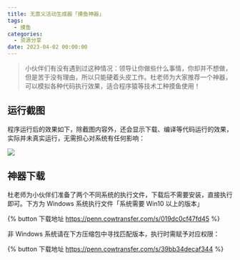 ```yaml
---
title: 无意义活动生成器「摸鱼神器」
tags:
  - 摸鱼
categories:
  - 资源分享
date: 2023-04-02 00:00:00
---
```


> 小伙伴们有没有遇到过这种情况：领导让你做些什么事情，你却并不想做，但是苦于没有理由，所以只能硬着头皮工作。杜老师为大家推荐一个神器，可以模拟各种代码执行效果，适合程序猿等技术工种摸鱼使用！

<!-- more -->

## 运行截图

程序运行后的效果如下，除截图内容外，还会显示下载、编译等代码运行的效果，实际并未真实运行，无需担心对系统有任何影响：

![](https://cdn.dusays.com/2023/04/571-1.jpg)

## 神器下载

杜老师为小伙伴们准备了两个不同系统的执行文件，下载后不需要安装，直接执行即可。下方为 Windows 系统执行文件「系统需要 Win10 以上的版本」

{% button 下载地址 https://penn.cowtransfer.com/s/019dc0cf47fd45 %}

非 Windows 系统请在下方压缩包中寻找匹配版本，执行时需赋予对应权限：

{% button 下载地址 https://penn.cowtransfer.com/s/39bb34decaf344 %}
